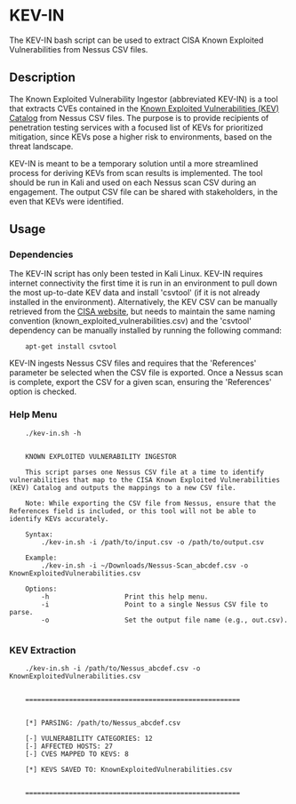 # KEV-IN
The KEV-IN bash script can be used to extract CISA Known Exploited Vulnerabilities from Nessus CSV files.

## Description
The Known Exploited Vulnerability Ingestor (abbreviated KEV-IN) is a tool that extracts CVEs contained in the [Known Exploited Vulnerabilities (KEV) Catalog](https://www.cisa.gov/known-exploited-vulnerabilities-catalog) from Nessus CSV files. The purpose is to provide recipients of penetration testing services with a focused list of KEVs for prioritized mitigation, since KEVs pose a higher risk to environments, based on the threat landscape.

KEV-IN is meant to be a temporary solution until a more streamlined process for deriving KEVs from scan results is implemented. The tool should be run in Kali and used on each Nessus scan CSV during an engagement. The output CSV file can be shared with stakeholders, in the even that KEVs were identified.

## Usage

### Dependencies
The KEV-IN script has only been tested in Kali Linux. KEV-IN requires internet connectivity the first time it is run in an environment to pull down the most up-to-date KEV data and install 'csvtool' (if it is not already installed in the environment). Alternatively, the KEV CSV can be manually retrieved from the [CISA website](https://www.cisa.gov/sites/default/files/csv/known_exploited_vulnerabilities.csv), but needs to maintain the same naming convention (known_exploited_vulnerabilities.csv) and the 'csvtool' dependency can be manually installed by running the following command:

        apt-get install csvtool

KEV-IN ingests Nessus CSV files and requires that the 'References' parameter be selected when the CSV file is exported. Once a Nessus scan is complete, export the CSV for a given scan, ensuring the 'References' option is checked.

### Help Menu

        ./kev-in.sh -h

```
    
    KNOWN EXPLOITED VULNERABILITY INGESTOR

    This script parses one Nessus CSV file at a time to identify vulnerabilities that map to the CISA Known Exploited Vulnerabilities (KEV) Catalog and outputs the mappings to a new CSV file.

    Note: While exporting the CSV file from Nessus, ensure that the References field is included, or this tool will not be able to identify KEVs accurately.

    Syntax:
        ./kev-in.sh -i /path/to/input.csv -o /path/to/output.csv

    Example:
        ./kev-in.sh -i ~/Downloads/Nessus-Scan_abcdef.csv -o KnownExploitedVulnerabilities.csv

    Options:
        -h                   Print this help menu.
        -i                   Point to a single Nessus CSV file to parse.
        -o                   Set the output file name (e.g., out.csv).
        
```

### KEV Extraction

        ./kev-in.sh -i /path/to/Nessus_abcdef.csv -o KnownExploitedVulnerabilities.csv

```

    ======================================================


    [*] PARSING: /path/to/Nessus_abcdef.csv

    [-] VULNERABILITY CATEGORIES: 12
    [-] AFFECTED HOSTS: 27
    [-] CVES MAPPED TO KEVS: 8

    [*] KEVS SAVED TO: KnownExploitedVulnerabilities.csv


    ======================================================

```
